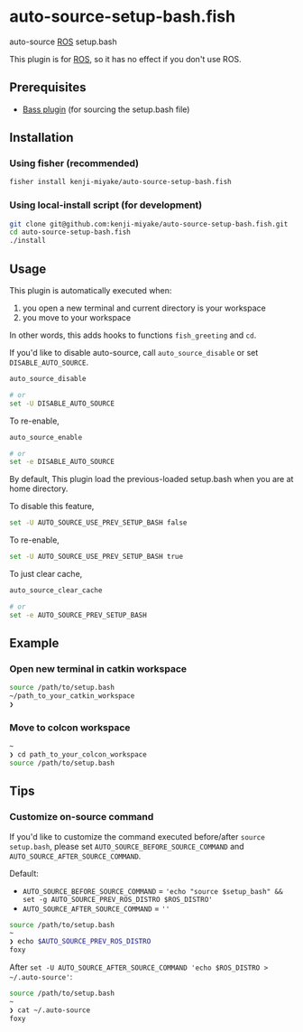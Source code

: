# auto-source-setup-bash.fish

auto-source [ROS](https://www.ros.org/) setup.bash

This plugin is for [ROS](https://www.ros.org/), so it has no effect if you don't use ROS.

## Prerequisites

 - [Bass plugin](https://github.com/edc/bass) (for sourcing the setup.bash file)

## Installation

### Using fisher (recommended)

```sh
fisher install kenji-miyake/auto-source-setup-bash.fish
```

### Using local-install script (for development)

```sh
git clone git@github.com:kenji-miyake/auto-source-setup-bash.fish.git
cd auto-source-setup-bash.fish
./install
```

## Usage

This plugin is automatically executed when:

1. you open a new terminal and current directory is your workspace
2. you move to your workspace

In other words, this adds hooks to functions `fish_greeting` and `cd`.

If you'd like to disable auto-source, call `auto_source_disable` or set `DISABLE_AUTO_SOURCE`.

```sh
auto_source_disable

# or
set -U DISABLE_AUTO_SOURCE
```

To re-enable,

```sh
auto_source_enable

# or
set -e DISABLE_AUTO_SOURCE
```

By default, This plugin load the previous-loaded setup.bash when you are at home directory.

To disable this feature,

```sh
set -U AUTO_SOURCE_USE_PREV_SETUP_BASH false
```

To re-enable,

```sh
set -U AUTO_SOURCE_USE_PREV_SETUP_BASH true
```

To just clear cache,

```sh
auto_source_clear_cache

# or
set -e AUTO_SOURCE_PREV_SETUP_BASH
```

## Example

### Open new terminal in catkin workspace

```sh
source /path/to/setup.bash
~/path_to_your_catkin_workspace
❯
```

### Move to colcon workspace

```sh
~
❯ cd path_to_your_colcon_workspace
source /path/to/setup.bash
```

## Tips

### Customize on-source command

If you'd like to customize the command executed before/after `source setup.bash`, please set `AUTO_SOURCE_BEFORE_SOURCE_COMMAND` and `AUTO_SOURCE_AFTER_SOURCE_COMMAND`.

Default:

- `AUTO_SOURCE_BEFORE_SOURCE_COMMAND` = `'echo "source $setup_bash" && set -g AUTO_SOURCE_PREV_ROS_DISTRO $ROS_DISTRO'`
- `AUTO_SOURCE_AFTER_SOURCE_COMMAND` = `''`

```sh
source /path/to/setup.bash
~
❯ echo $AUTO_SOURCE_PREV_ROS_DISTRO
foxy
```

After `set -U AUTO_SOURCE_AFTER_SOURCE_COMMAND 'echo $ROS_DISTRO > ~/.auto-source'`:

```sh
source /path/to/setup.bash
~
❯ cat ~/.auto-source
foxy
```

